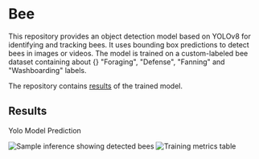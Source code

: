 # Bee

This repository provides an object detection model based on YOLOv8 for identifying and tracking bees. It uses bounding box predictions to detect bees in images or videos. The model is trained on a custom-labeled bee dataset containing about {} "Foraging", "Defense", "Fanning" and "Washboarding" labels.

The repository contains [results](yolov8-lstm) of the trained model.

## Results

Yolo Model Prediction


<img src="https://i.imgur.com/DYXYcMD.png" alt="Sample inference showing detected bees"/>


<img src="https://i.imgur.com/DRn4L9p.png" alt="Training metrics table"/>
